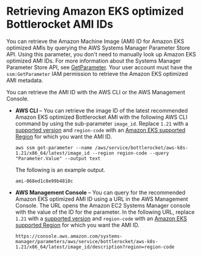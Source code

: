 # Retrieving Amazon EKS optimized Bottlerocket AMI IDs<a name="retrieve-ami-id-bottlerocket"></a>

You can retrieve the Amazon Machine Image \(AMI\) ID for Amazon EKS optimized AMIs by querying the AWS Systems Manager Parameter Store API\. Using this parameter, you don't need to manually look up Amazon EKS optimized AMI IDs\. For more information about the Systems Manager Parameter Store API, see [GetParameter](https://docs.aws.amazon.com/systems-manager/latest/APIReference/API_GetParameter.html)\. Your user account must have the `ssm:GetParameter` IAM permission to retrieve the Amazon EKS optimized AMI metadata\.

You can retrieve the AMI ID with the AWS CLI or the AWS Management Console\.
+ **AWS CLI** – You can retrieve the image ID of the latest recommended Amazon EKS optimized Bottlerocket AMI with the following AWS CLI command by using the sub\-parameter `image_id`\. Replace `1.21` with a [supported version](platform-versions.md) and `region-code` with an [Amazon EKS supported Region](https://docs.aws.amazon.com/general/latest/gr/eks.html) for which you want the AMI ID\.

  ```
  aws ssm get-parameter --name /aws/service/bottlerocket/aws-k8s-1.21/x86_64/latest/image_id --region region-code --query "Parameter.Value" --output text
  ```

  The following is an example output\.

  ```
  ami-068ed1c8e99b4810c
  ```
+ **AWS Management Console** – You can query for the recommended Amazon EKS optimized AMI ID using a URL in the AWS Management Console\. The URL opens the Amazon EC2 Systems Manager console with the value of the ID for the parameter\. In the following URL, replace `1.21` with a [supported version](platform-versions.md) and `region-code` with an [Amazon EKS supported Region](https://docs.aws.amazon.com/general/latest/gr/eks.html) for which you want the AMI ID\.

  ```
  https://console.aws.amazon.com/systems-manager/parameters/aws/service/bottlerocket/aws-k8s-1.21/x86_64/latest/image_id/description?region=region-code
  ```